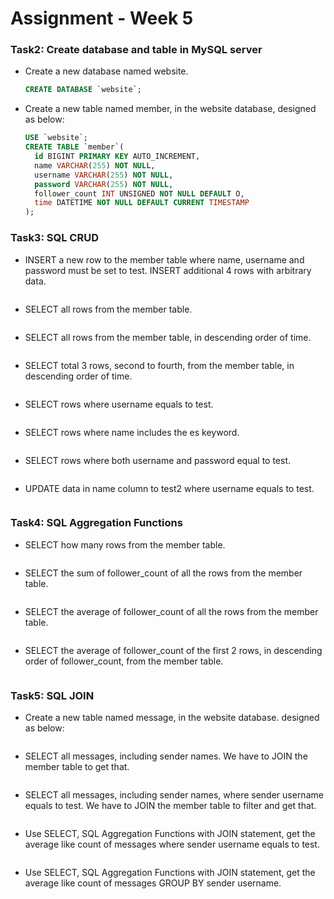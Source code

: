 # Assignment - Week 5
### Task2: Create database and table in MySQL server
- Create a new database named website.
  ```sql
  CREATE DATABASE `website`;
- Create a new table named member, in the website database, designed as below:
  ![]()
  ```sql
  USE `website`;
  CREATE TABLE `member`(
    id BIGINT PRIMARY KEY AUTO_INCREMENT,
    name VARCHAR(255) NOT NULL,  
    username VARCHAR(255) NOT NULL,
    password VARCHAR(255) NOT NULL,
    follower_count INT UNSIGNED NOT NULL DEFAULT O,
    time DATETIME NOT NULL DEFAULT CURRENT TIMESTAMP
  );
  ```
### Task3: SQL CRUD
- INSERT a new row to the member table where name, username and password must be set to test. INSERT additional 4 rows with arbitrary data.
  ```sql
  
- SELECT all rows from the member table.
  ```sql
  
- SELECT all rows from the member table, in descending order of time.
  ```sql
  
- SELECT total 3 rows, second to fourth, from the member table, in descending order of time.
  ```sql
  
- SELECT rows where username equals to test.
  ```sql
  
- SELECT rows where name includes the es keyword.
  ```sql
  
- SELECT rows where both username and password equal to test.
  ```sql
  
- UPDATE data in name column to test2 where username equals to test.
  ```sql
  
### Task4: SQL Aggregation Functions
- SELECT how many rows from the member table.
  ```sql
  
- SELECT the sum of follower_count of all the rows from the member table.
  ```sql
  
- SELECT the average of follower_count of all the rows from the member table.
  ```sql
  
- SELECT the average of follower_count of the first 2 rows, in descending order of follower_count, from the member table.
  ```sql
  
### Task5: SQL JOIN
- Create a new table named message, in the website database. designed as below:
  ```sql
  
- SELECT all messages, including sender names. We have to JOIN the member table to get that.
  ```sql
  
- SELECT all messages, including sender names, where sender username equals to test. We have to JOIN the member table to filter and get that.
  ```sql
  
- Use SELECT, SQL Aggregation Functions with JOIN statement, get the average like count of messages where sender username equals to test.
  ```sql
  
- Use SELECT, SQL Aggregation Functions with JOIN statement, get the average like count of messages GROUP BY sender username.
  ```sql
  
